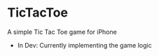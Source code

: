 TicTacToe
=========

A simple Tic Tac Toe game for iPhone

- In Dev: Currently implementing the game logic
